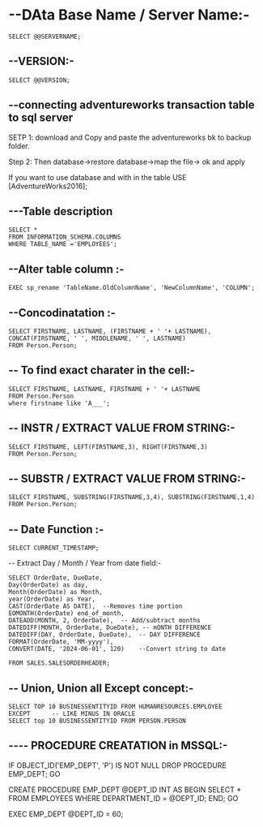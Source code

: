
# --DAta Base Name / Server Name:-
```
SELECT @@SERVERNAME;
```

## --VERSION:-
```
SELECT @@VERSION;
```

## --connecting adventureworks transaction table to sql server

SETP 1: download and Copy and paste the adventureworks bk to backup folder.

Step 2: Then database->restore database->map the file-> ok and apply


If you want to use database and with in the table 
USE [AdventureWorks2016];



## ---Table description 
```
SELECT * 
FROM INFORMATION_SCHEMA.COLUMNS
WHERE TABLE_NAME ='EMPLOYEES';

```



##  --Alter table column :-
```
EXEC sp_rename 'TableName.OldColumnName', 'NewColumnName', 'COLUMN';
```


## --Concodinatation :-
```
SELECT FIRSTNAME, LASTNAME, (FIRSTNAME + ' '+ LASTNAME),
CONCAT(FIRSTNAME, ' ', MIDDLENAME, ' ', LASTNAME)
FROM Person.Person;
```

## -- To find exact charater in the cell:-
```
SELECT FIRSTNAME, LASTNAME, FIRSTNAME + ' '+ LASTNAME
FROM Person.Person
where firstname like 'A___';
```

## -- INSTR / EXTRACT VALUE FROM STRING:-
```
SELECT FIRSTNAME, LEFT(FIRSTNAME,3), RIGHT(FIRSTNAME,3)
FROM Person.Person;
```

## -- SUBSTR / EXTRACT VALUE FROM STRING:-
```
SELECT FIRSTNAME, SUBSTRING(FIRSTNAME,3,4), SUBSTRING(FIRSTNAME,1,4)
FROM Person.Person;
```



## -- Date Function :-
```
SELECT CURRENT_TIMESTAMP;
```

-- Extract Day / Month / Year from date field:-
```
SELECT OrderDate, DueDate,
Day(OrderDate) as day,
Month(OrderDate) as Month,
year(OrderDate) as Year,
CAST(OrderDate AS DATE),  --Removes time portion
EOMONTH(OrderDate) end_of_month, 
DATEADD(MONTH, 2, OrderDate),  -- Add/subtract months
DATEDIFF(MONTH, OrderDate, DueDate), -- mONTH DIFFERENCE
DATEDIFF(DAY, OrderDate, DueDate),	-- DAY DIFFERENCE
FORMAT(OrderDate, 'MM-yyyy'),
CONVERT(DATE, '2024-06-01', 120)	--Convert string to date

FROM SALES.SALESORDERHEADER;
```


## -- Union, Union all Except concept:- 
```
SELECT TOP 10 BUSINESSENTITYID FROM HUMANRESOURCES.EMPLOYEE
EXCEPT		-- LIKE MINUS IN ORACLE
SELECT top 10 BUSINESSENTITYID FROM PERSON.PERSON
```




##  ---- PROCEDURE CREATATION in MSSQL:-
IF OBJECT_ID('EMP_DEPT', 'P') IS NOT NULL
    DROP PROCEDURE EMP_DEPT;
GO

CREATE PROCEDURE EMP_DEPT @DEPT_ID INT
AS
BEGIN
    SELECT * 
    FROM EMPLOYEES
    WHERE DEPARTMENT_ID = @DEPT_ID;
END;
GO

EXEC EMP_DEPT @DEPT_ID = 60;
